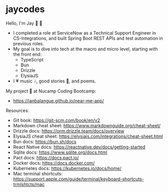 # jaycodes

Hello, I'm Jay 👋 🌊

- I completed a role at ServiceNow as a Technical Support Engineer in CS-Integrations, and built Spring Boot REST APIs and test automation in previous roles.
- My goal is to dive into tech at the macro and micro level, starting with the front end:
  - TypeScript
  - Bun
  - Drizzle
  - ElysiaJS
- I 💗 music 🎶, good stories 📖, and poems.

My project 👾 at Nucamp Coding Bootcamp:
- https://janbalangue.github.io/near-me-app/

Resources:
- Git book: https://git-scm.com/book/en/v2
- Markdown cheat sheet: https://www.markdownguide.org/cheat-sheet/
- Drizzle docs: https://orm.drizzle.team/docs/overview
- ElysiaJS cheat sheet: https://elysiajs.com/integrations/cheat-sheet.html
- Bun docs: https://bun.sh/docs
- React Native docs: https://reactnative.dev/docs/getting-started
- Sqlite docs: https://www.sqlite.org/docs.html
- Pact docs: https://docs.pact.io/
- Docker docs: https://docs.docker.com/
- Kubernetes docs: https://kubernetes.io/docs/home/
- Mac terminal shortcuts: https://support.apple.com/guide/terminal/keyboard-shortcuts-trmlshtcts/mac
